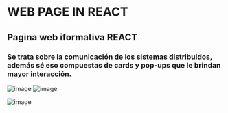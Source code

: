 # WEB PAGE IN REACT
## Pagina web iformativa REACT
### Se trata sobre la comunicación de los sistemas distribuidos, además sé eso compuestas de cards y pop-ups que le brindan mayor interacción. 
![image](https://github.com/ferdy30/SistemasDistribuidos/assets/110478914/73e59a41-f7a7-454d-a98a-eb09352a87e3)
![image](https://github.com/ferdy30/SistemasDistribuidos/assets/110478914/1d626088-ef8a-4485-b1db-7ec99fb15846)


![image](https://github.com/ferdy30/SistemasDistribuidos/assets/110478914/7734acef-67f5-49f3-ab17-3e86d55816ee)
